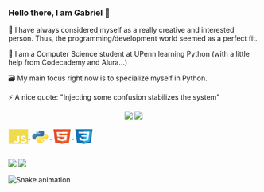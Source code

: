 ### Hello there, I am Gabriel :rocket:

🔭 I have always considered myself as a really creative and interested person. Thus, the programming/development world seemed as a perfect fit.

🌱 I am a Computer Science student at UPenn learning Python (with a little help from Codecademy and Alura...)

:card_file_box: My main focus right now is to specialize myself in Python.

⚡ A nice quote: "Injecting some confusion stabilizes the system"

<div align="center">
  <a href="https://github.com/thiessen2003">
  <img height="180em" src="https://github-readme-stats.vercel.app/api?username=thiessen2003&show_icons=true&theme=dark&include_all_commits=true&count_private=true"/>
  <img height="180em" src="https://github-readme-stats.vercel.app/api/top-langs/?username=thiessen2003&layout=compact&langs_count=7&theme=dark"/>
</div>
<div style="display: inline_block"><br>
  <img align="center" alt="Rafa-Js" height="30" width="40" src="https://raw.githubusercontent.com/devicons/devicon/master/icons/javascript/javascript-plain.svg">
    <img align="center" alt="Rafa-Python" height="30" width="40" src="https://raw.githubusercontent.com/devicons/devicon/master/icons/python/python-original.svg">
  <img align="center" alt="Rafa-HTML" height="30" width="40" src="https://raw.githubusercontent.com/devicons/devicon/master/icons/html5/html5-original.svg">
  <img align="center" alt="Rafa-CSS" height="30" width="40" src="https://raw.githubusercontent.com/devicons/devicon/master/icons/css3/css3-original.svg">
</div>
  
  ##
 
<div> 
  <a href = "mailto:thiessengabriel@gmail.com"><img src="https://img.shields.io/badge/-Gmail-%23333?style=for-the-badge&logo=gmail&logoColor=white" target="_blank"></a>
  <a href="https://www.linkedin.com/in/gabriel-thiessen/" target="_blank"><img src="https://img.shields.io/badge/-LinkedIn-%230077B5?style=for-the-badge&logo=linkedin&logoColor=white" target="_blank"></a> 
 
  ![Snake animation](https://github.com/thiessen2003/thiessen2003/blob/output/github-contribution-grid-snake.svg)
 
</div>
